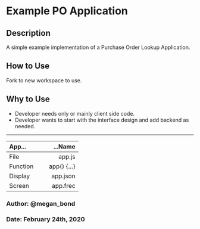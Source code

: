 
# Example PO Application

## Description

A simple example implementation of a Purchase Order Lookup Application.

## How to Use

Fork to new workspace to use.

## Why to Use

* Developer needs only or mainly client side code.
* Developer wants to start with the interface design and add backend as needed.

----

| App...       | &nbsp;&nbsp;&nbsp;&nbsp;&nbsp;       ...Name|
|:-------------|--------------------------------------------:|
|   File       | &nbsp;&nbsp;&nbsp;&nbsp;&nbsp;       app.js |
|   Function   | &nbsp;&nbsp;&nbsp;&nbsp;&nbsp;  app() {...} |
|   Display    | &nbsp;&nbsp;&nbsp;&nbsp;&nbsp;     app.json |
|   Screen     | &nbsp;&nbsp;&nbsp;&nbsp;&nbsp;     app.frec |

### Author: @megan_bond

### Date: February 24th, 2020
